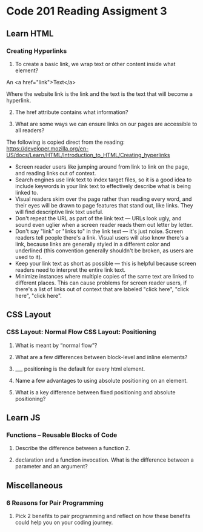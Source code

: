 # Code 201 Reading Assigment 3

## Learn HTML

### Creating Hyperlinks

1. To create a basic link, we wrap text or other content inside what element?

An \<a href="link">Text\</a>

Where the website link is the link and the text is the text that will become a hyperlink.

2. The href attribute contains what information?



3. What are some ways we can ensure links on our pages are accessible to all readers?

The following is copied direct from the reading:
https://developer.mozilla.org/en-US/docs/Learn/HTML/Introduction_to_HTML/Creating_hyperlinks


* Screen reader users like jumping around from link to link on the page, and reading links out of context.
* Search engines use link text to index target files, so it is a good idea to include keywords in your link text to effectively describe what is being linked to.
* Visual readers skim over the page rather than reading every word, and their eyes will be drawn to page features that stand out, like links. They will find descriptive link text useful.
* Don't repeat the URL as part of the link text — URLs look ugly, and sound even uglier when a screen reader reads them out letter by letter.
* Don't say "link" or "links to" in the link text — it's just noise. Screen readers tell people there's a link. Visual users will also know there's a link, because links are generally styled in a different color and underlined (this convention generally shouldn't be broken, as users are used to it).
* Keep your link text as short as possible — this is helpful because screen readers need to interpret the entire link text.
* Minimize instances where multiple copies of the same text are linked to different places. This can cause problems for screen reader users, if there's a list of links out of context that are labeled "click here", "click here", "click here".



## CSS Layout

### CSS Layout: Normal Flow CSS Layout: Positioning

1. What is meant by “normal flow”?
2. What are a few differences between block-level and inline elements?

3. ___ positioning is the default for every html element.
4. Name a few advantages to using absolute positioning on an element.
5. What is a key difference between fixed positioning and absolute positioning?

## Learn JS

### Functions – Reusable Blocks of Code

1. Describe the difference between a function 2. 

2. declaration and a function invocation.
What is the difference between a parameter and an argument?

## Miscellaneous

### 6 Reasons for Pair Programming

1. Pick 2 benefits to pair programming and reflect on how these benefits could help you on your coding journey.